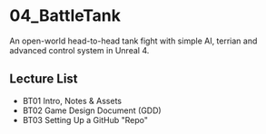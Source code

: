 # 04_BattleTank
An open-world head-to-head tank fight with simple AI, terrian and advanced control system in Unreal 4.

## Lecture List
* BT01 Intro, Notes & Assets
* BT02 Game Design Document (GDD)
* BT03 Setting Up a GitHub "Repo"
